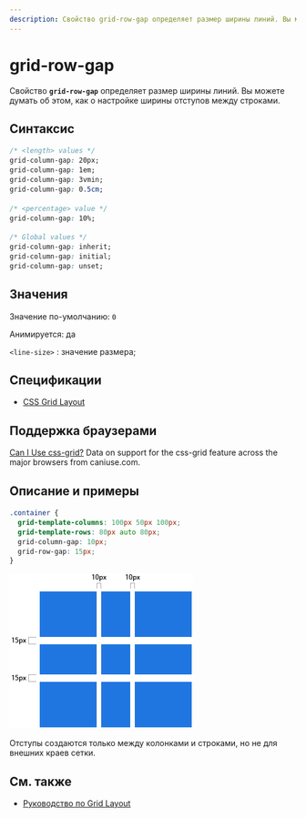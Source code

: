 ```yaml
---
description: Свойство grid-row-gap определяет размер ширины линий. Вы можете думать об этом, как о настройке ширины отступов между строками
---
```


# grid-row-gap

Свойство **`grid-row-gap`** определяет размер ширины линий. Вы можете думать об этом, как о настройке ширины отступов между строками.

## Синтаксис

```css
/* <length> values */
grid-column-gap: 20px;
grid-column-gap: 1em;
grid-column-gap: 3vmin;
grid-column-gap: 0.5cm;

/* <percentage> value */
grid-column-gap: 10%;

/* Global values */
grid-column-gap: inherit;
grid-column-gap: initial;
grid-column-gap: unset;
```

## Значения

Значение по-умолчанию: `0`

Анимируется: да

`<line-size>`
: значение размера;

## Спецификации

- [CSS Grid Layout](https://drafts.csswg.org/css-grid/#propdef-grid-column-gap)

## Поддержка браузерами

<p class="ciu_embed" data-feature="css-grid" data-periods="future_1,current,past_1,past_2">
  <a href="http://caniuse.com/#feat=css-grid">Can I Use css-grid?</a> Data on support for the css-grid feature across the major browsers from caniuse.com.
</p>

## Описание и примеры

```css
.container {
  grid-template-columns: 100px 50px 100px;
  grid-template-rows: 80px auto 80px;
  grid-column-gap: 10px;
  grid-row-gap: 15px;
}
```

![CSS Grid row gap](grid-column-row-gap_1.png)

Отступы создаются только между колонками и строками, но не для внешних краев сетки.

## См. также

- [Руководство по Grid Layout](grid-guide/grid-1.md)
